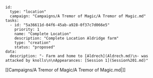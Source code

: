 
```RpgManager4
id: 
  type: "location"
  campaign: "Campaigns/A Tremor of Magic/A Tremor of Magic.md"
tasks: 
  - id: "5a36611d-04f6-45ab-a928-0f37c7d066e5"
    priority: 1
    name: "Complete Location"
    description: "Complete Location Aldridge farm"
    type: "creation"
    status: "proposed"
data: 
  description: "- Farm and home to [Aldrech](Aldrech.md)\n- was attacked by knolls\n\nAppearances: [Session 1](Session%201.md)"
```

[[Campaigns/A Tremor of Magic/A Tremor of Magic.md|]]